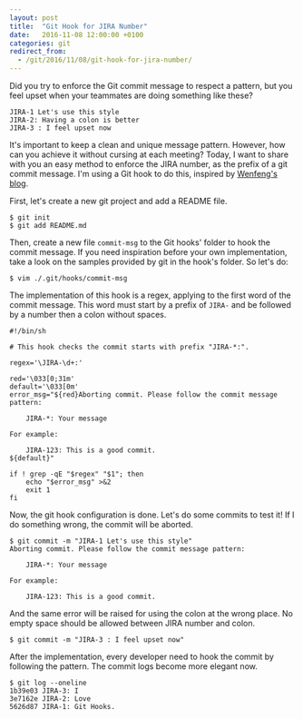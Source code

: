 ```yaml
---
layout: post
title:  "Git Hook for JIRA Number"
date:   2016-11-08 12:00:00 +0100
categories: git
redirect_from:
  - /git/2016/11/08/git-hook-for-jira-number/
---
```


Did you try to enforce the Git commit message to respect a pattern, but you feel
upset when your teammates are doing something like these?

    JIRA-1 Let's use this style
    JIRA-2: Having a colon is better
    JIRA-3 : I feel upset now

It's important to keep a clean and unique message pattern. However, how can you
achieve it without cursing at each meeting? Today, I want to share with you an
easy method to enforce the JIRA number, as the prefix of a git commit message.
I'm using a Git hook to do this, inspired by [Wenfeng's blog][wenfeng-blog].

<!--more-->

First, let's create a new git project and add a README file.

    $ git init
    $ git add README.md

Then, create a new file `commit-msg` to the Git hooks' folder to hook the commit
message. If you need inspiration before your own implementation, take a look on
the samples provided by git in the hook's folder. So let's do:

    $ vim ./.git/hooks/commit-msg

The implementation of this hook is a regex, applying to the first word of the
commit message. This word must start by a prefix of `JIRA-` and be followed by
a number then a colon without spaces.

```
#!/bin/sh

# This hook checks the commit starts with prefix "JIRA-*:".

regex='\JIRA-\d+:'

red='\033[0;31m'
default='\033[0m'
error_msg="${red}Aborting commit. Please follow the commit message pattern:

    JIRA-*: Your message

For example:

    JIRA-123: This is a good commit.
${default}"

if ! grep -qE "$regex" "$1"; then
    echo "$error_msg" >&2
	exit 1
fi
```

Now, the git hook configuration is done. Let's do some commits to test it! If
I do something wrong, the commit will be aborted.

    $ git commit -m "JIRA-1 Let's use this style"
    Aborting commit. Please follow the commit message pattern:
    
        JIRA-*: Your message
    
    For example:
    
        JIRA-123: This is a good commit.

And the same error will be raised for using the colon at the wrong place. No
empty space should be allowed between JIRA number and colon.

    $ git commit -m "JIRA-3 : I feel upset now"

After the implementation, every developer need to hook the commit by
following the pattern. The commit logs become more elegant now.

    $ git log --oneline
    1b39e03 JIRA-3: I
    3e7162e JIRA-2: Love
    5626d87 JIRA-1: Git Hooks.

[wenfeng-blog]: http://wenfeng-gao.github.io/2016/09/28/Simple-Commit-Msg-hook.html
